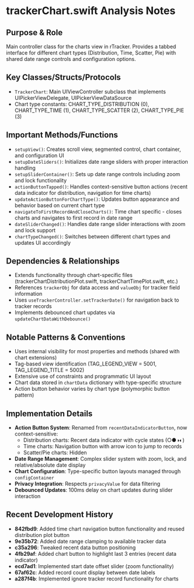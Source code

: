 # trackerChart.swift Analysis Notes

## Purpose & Role
Main controller class for the charts view in rTracker. Provides a tabbed interface for different chart types (Distribution, Time, Scatter, Pie) with shared date range controls and configuration options.

## Key Classes/Structs/Protocols
- `TrackerChart`: Main UIViewController subclass that implements UIPickerViewDelegate, UIPickerViewDataSource
- Chart type constants: CHART_TYPE_DISTRIBUTION (0), CHART_TYPE_TIME (1), CHART_TYPE_SCATTER (2), CHART_TYPE_PIE (3)

## Important Methods/Functions
- `setupView()`: Creates scroll view, segmented control, chart container, and configuration UI
- `setupDateSliders()`: Initializes date range sliders with proper interaction handling
- `setupSliderContainer()`: Sets up date range controls including zoom and lock functionality
- `actionButtonTapped()`: Handles context-sensitive button actions (recent data indicator for distribution, navigation for time charts)
- `updateActionButtonForChartType()`: Updates button appearance and behavior based on current chart type
- `navigateToFirstRecordAndCloseCharts()`: Time chart specific - closes charts and navigates to first record in date range
- `dateSliderChanged()`: Handles date range slider interactions with zoom and lock support
- `chartTypeChanged()`: Switches between different chart types and updates UI accordingly

## Dependencies & Relationships
- Extends functionality through chart-specific files (trackerChartDistributionPlot.swift, trackerChartTimePlot.swift, etc.)
- References `trackerObj` for data access and `valueObj` for tracker field information
- Uses `useTrackerController.setTrackerDate()` for navigation back to tracker records
- Implements debounced chart updates via `updateChartDataWithDebounce()`

## Notable Patterns & Conventions
- Uses internal visibility for most properties and methods (shared with chart extensions)
- Tag-based view identification (TAG_LEGEND_VIEW = 5001, TAG_LEGEND_TITLE = 5002)
- Extensive use of constraints and programmatic UI layout
- Chart data stored in `chartData` dictionary with type-specific structure
- Action button behavior varies by chart type (polymorphic button pattern)

## Implementation Details
- **Action Button System**: Renamed from `recentDataIndicatorButton`, now context-sensitive:
  - Distribution charts: Recent data indicator with cycle states (○●◑◐)
  - Time charts: Navigation button with arrow icon to jump to records
  - Scatter/Pie charts: Hidden
- **Date Range Management**: Complex slider system with zoom, lock, and relative/absolute date display
- **Chart Configuration**: Type-specific button layouts managed through `configContainer`
- **Privacy Integration**: Respects `privacyValue` for data filtering
- **Debounced Updates**: 100ms delay on chart updates during slider interaction

## Recent Development History
- **842fbd9**: Added time chart navigation button functionality and reused distribution plot button
- **9e35b72**: Added date range clamping to available tracker data
- **c35a296**: Tweaked recent data button positioning
- **4fb29af**: Added chart button to highlight last 3 entries (recent data indicator)
- **ecd7ad1**: Implemented start date offset slider (zoom functionality)
- **67af62c**: Added record count display between date labels
- **a287f4b**: Implemented ignore tracker record functionality for charts